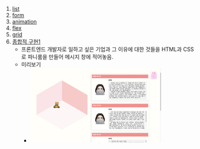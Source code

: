 1) [list](../../code/ex_1.html)
2) [form](../../code/ex_2.html)
3) [animation](../../code/animation.html)
4) [flex](../../code/flex.html)
5) [grid](../../code/grid.html)
6) [종합적 구현1](../../code/essay.html)
   - 프론트엔드 개발자로 일하고 싶은 기업과 그 이유에 대한 것들을 HTML과 CSS로 파니룸을 만들어 메시지 창에 적어놓음.
   - 미리보기
     - <img src="screenshot/210924.png" width="80%" height="80%"/>